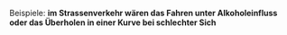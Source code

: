 Beispiele:
**im Strassenverkehr wären das Fahren unter Alkoholeinfluss oder das Überholen in einer Kurve bei schlechter Sich**
